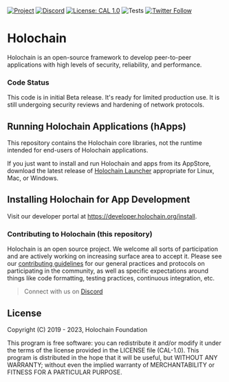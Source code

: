 [![Project](https://img.shields.io/badge/Project-Holochain-blue.svg?style=flat-square)](http://holochain.org/)
[![Discord](https://img.shields.io/badge/Discord-blue.svg?style=flat-square)](https://discord.gg/k55DS5dmPH)
[![License: CAL 1.0](https://img.shields.io/badge/License-CAL%201.0-blue.svg)](https://github.com/holochain/cryptographic-autonomy-license)
![Tests](https://github.com/holochain/holochain/actions/workflows/release.yml/badge.svg)
[![Twitter Follow](https://img.shields.io/twitter/follow/holochain.svg?style=social&label=Follow)](https://twitter.com/holochain)


# Holochain

Holochain is an open-source framework to develop peer-to-peer applications with high levels of security, reliability, and performance.

### Code Status

This code is in initial Beta release. It's ready for limited production use. It is still undergoing security reviews and hardening of network protocols. 

## Running Holochain Applications (hApps)

This repository contains the Holochain core libraries, not the runtime intended for end-users of Holochain applications.

If you just want to install and run Holochain and apps from its AppStore, download the latest release of [Holochain Launcher](https://github.com/holochain/launcher/releases) appropriate for Linux, Mac, or Windows. 

## Installing Holochain for App Development

Visit our developer portal at https://developer.holochain.org/install.

### Contributing to Holochain (this repository)

Holochain is an open source project. We welcome all sorts of participation and are actively working on increasing surface area to accept it. Please see our [contributing guidelines](/CONTRIBUTING.md) for our general practices and protocols on participating in the community, as well as specific expectations around things like code formatting, testing practices, continuous integration, etc.

> Connect with us on [Discord](https://discord.gg/MwPvM4Vffg)

## License

Copyright (C) 2019 - 2023, Holochain Foundation

This program is free software: you can redistribute it and/or modify it under the terms of the license
provided in the LICENSE file (CAL-1.0). This program is distributed in the hope that it will be useful,
but WITHOUT ANY WARRANTY; without even the implied warranty of MERCHANTABILITY or FITNESS FOR A PARTICULAR
PURPOSE.
